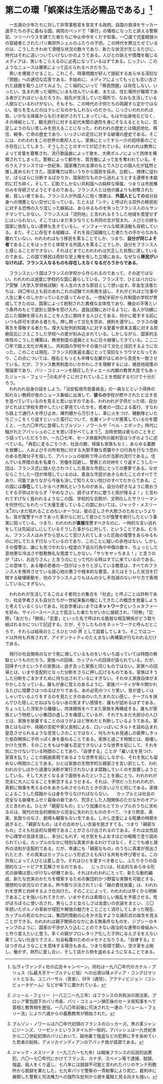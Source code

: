 # 第二の環「娯楽は生活必需品である」[^訳注1]

　一五歳の少年たちに対して非常事態宣を宣言する政府。自国の救済をサッカー選手たちの手に委ねる国。病院のベッドで「暴行」の犠牲になったと訴える警察官。ツリーハウスを建てた者たちに中止命令をくだす知事。一〇歳で児童館放火の容疑者とされたパリ東郊外シェルのふたりの子供。この時代を際立たせているのは、こうしたきわめて滑稽な状況の数々であり、新たな状況が生じるたびに、時代はそれに追いついていけないかのようである。人びとの訴えや憤慨を報じるメディアは、笑いをこらえるのに必死になっているはずである。じっさい、このようなニュースは爆笑によって迎えられるべきだろう。  
　笑いを爆発させること。これこそ、時事問題が好んで提起するあらゆる深刻な「問題」への適切な応答である。手始めに、メディアによってもっとも言い古された話題を取り上げてみよう。ごく端的にいって「移民問題」は存在しない。いったい、生まれ育った場所にいまも住んでいる者、または、住む場所が職場である者がどれほどいるだろうか。祖先が生活していた場所で、なおも生活している人間などいるわけがない。そもそも、この時代の子供たちの両親すら定かではない。彼らを生んだのはテレビなのかもしれないのだから。じっさいわれわれは皆、いかなる帰属からも引き剥がされてしまっている。もはや出身地などなく、その帰結として、観光旅行に対する前代未聞の適性を身にそなえるとともに、否定しようのない苦しみを抱えることになった。われわれの歴史とは植民地化、移住、戦争、亡命の歴史であり、いっさいの定住に対する破壊の歴史である。そこには、われわれをこの世界の異邦人とし、家族にとってすら一介の招待客のごとき存在にしてしまう、そうしたことのすべてが記されている。われわれは教育によって言葉を簒奪され、<ruby>流行歌謡曲<rp>（</rp><rt>ヴァリエテ</rt><rp>）</rp></ruby>によって歌を、大衆ポルノによって肉体を横領されてしまった。警察によって都市を、賃労働によって友を奪われている。そのうえフランスでは一世紀来、国家権力の主導のもとで人びとの個人化が猛然と推し進められてきた。国家権力は若いうちから国民を採点、比較し、規律に従わせ、ばらばらに分断するばかりか、国家的なものから逃れようとする連帯を本能的に打ち砕く。そして、幻影でしかない共和国への純粋な帰属、つまりは市民権のみを存続させようとするのである。フランス人とは他の誰よりも剥奪された者、貧しい者である。フランス人が外国人に抱く憎悪は、**外国人としての**自分自身への憎悪とない交ぜになっている。たとえば「シテ」と呼ばれる郊外の移民街に対する恐怖の入り混じった嫉妬は、あらゆるものを失ったフランス人のルサンチマンでしかない。フランス人は「流刑地」と言われるそうした地域を羨望せずにはいられない。そこではいまだ多少なりとも共同の生が営まれ、人びとの絆も国家に依存しない連帯も生きているし、インフォーマルな経済活動も存続している。また、そこに存在する組織は、それを自己組織化した者たちの手からなおも離れていない。われわれはもう移民を罵ることでしか、つまり、**自分が同じよそ者**であることをはっきりと体現する外国人を罵ることでしか、自分をフランス人と感じることができない、それほどまでにわれわれは欠乏した状態に達しているのである。この国で移民は奇妙な至上権を有した立場にある。なぜなら**移民がいなければ、フランス人なるものも存在しえなくなるだろうからである**。

　フランスという国はフランスの学校から作られるのであって、その逆ではない。われわれは過度に学校的な国に暮らしている。フランスで、ひとはバカロレア受験〔大学入学資格試験〕を人生の大きな節目として想い出す。年金生活者たちは、四〇年以上も前のあれこれの試験での失敗を話し、それがどれほど仕事や人生に重くのしかかっているか語ってみせる。一世紀半前から共和国の学校が育成してきたのは、国家によって統制された異様な主体性であり、機会の平等という条件のもとで選別と競争を受け入れ、選抜試験におけるように、各人が功績に応じた報酬を得られることを人生に期待する人びとである。何かに着手する前にいつも許可を求める者たち。押し黙って文化を崇め、規則を遵守し、クラスの優等生を尊敬する者たち。偉大な批判的知識人に対する愛着や資本主義に対する拒絶反応にさえこうした学校への愛が刻み込まれている。しかしながら、国家的主体性のこうした構築は、教育制度の退廃とともに日々崩壊してきている。ここ二〇年で路上文化が再来し、共和国の学校やその張りぼて文化と拮抗するようになった。このことは現在、フランス的普遍主義にとって深刻なトラウマとなっており、この点については、極右ともっとも辛辣な左翼がはじめから意見を一致させている。だが、フランス教育制度のいかがわしさを理解するには、植民地政策の理論家であり、パリ・コミューンを鎮圧したティエール内閣の教育大臣でもあったジュール・フェリー[^訳注2]の名がそこに付されていることを想起するだけで十分だろう。  
　われわれ自身の話をしよう。「治安監視市民委員会」の一員などという得体の知れない教師が夜のニュース番組に出演して、**彼らの**学校が燃やされたと泣き言を並べていているのを見ると思い出すのである、われわれが子供だった頃、自分がどれほど学校を燃やしたいと夢見ていたかを。若者の一団による蛮行、すなわち路上で通行人を呼び止め、陳列棚から万引きし、車に火をつけ、機動隊といたちごっこをくり返すといった蛮行について、左翼インテリが悪罵しているのを聞くと、一九六〇年代に登場したブルゾン・ノワールや「ベル・エポック」時代に騒がれたアパッシュのことを思い浮かべてしまう[^訳注3]。当時世間は彼らのことをどう語っていただろうか。一九〇七年、セーヌ県裁判所の裁判官はつぎのように述べている。「再犯に走るごろつき、社会の敵、帰属も家族もなく、あらゆる義務を放擲し、人およびその所有物に対する大胆不敵な奇襲やテロ行為を行なう恐れのある危険分子を指して、アパッシュの総称で呼ぶのが当節の流行である」。住んでいる界隈の名を名乗り、労働を回避し、警察との対峙をくり返すこうした一団は、フランス式に個人化されつくした善良な市民にとっての悪夢である。なぜならこうした一団が体現しているのは、善良な市民があきらめたことのすべてであり、可能でありながら今後も決して知りえない悦びのすべてだからである。この国には**存在**してしかるべき無礼というものがある。自分の好きなように歌おうとする子供はかならず「やめなさい、調子はずれに歌うと雨が降るよ！」と言われてすげなく扱われるようなこの国、学校的な去勢が、文明化したサラリーマンを何世代にもわたって大量生産しているこの国においては。ジャック・メスリーヌ[^訳注4]のいまだ枯れることのないオーラは、彼の正しさや大胆さのためというよりも、皆が復讐すべきであった事がらに対して彼ひとりが復讐を断行したという事実に因っている。つまり、われわれが**直接**復讐すべきなのに、一時的な言い逃れをしては先延ばしにしているそうした事がらに対して、ということである。むろん、フランス人はみずから甘んじて受け入れてしまった圧政の復讐をあらゆるものに対してたえず行なっているのであり、このことに疑いの余地はない。しかしその復讐は、誰にも気づかれない程度の下品な行為や中傷の数々、ちょっとした意地悪な冷淡さや慇懃無礼な態度でしかない。「サツをヤッちまえ！」と言うのが「はい、お巡りさん」と言うのにとって代わる時はすでに来ているのである。この意味で、ある種の若者の一団がはっきりと示している敵意は、すべてのフランス人を憔悴させている居心地の悪さや根本的な悪意、またはそうした状況を打開する破壊衝動を、他のフランス人よりもほんの少し手加減のないやり方で表現しているにすぎない。

　われわれが生活してるこのよそ者同士の集合を「社会」と呼ぶことは詐称であり、社会学者さえも自分たちが一世紀来飯の種にしてきたこの概念を放棄しようと考えているくらいである。社会学者はいまでは**ネットワーク**というメタファーを好み、サイバースペース上で孤立した者たちがいかに接続され、「同僚」「交際」「友だち」「関係」「恋愛」といった名で呼ばれる脆弱な相互関係がどう取り結ばれるかについて記述する。だが、そうしたものをネットワークと呼んだところで、それらは結局のところひとつの<ruby>界<rp>（</rp><rt>ミリュー</rt><rp>）</rp></ruby>として固着してしまう。そこではコード以外何も共有されず、アイデンティティのたえまない再構築が行なわれるだけである。

　現行の社会関係のなかで死に瀕しているものをいちいち語っていては時間の無駄というものだろう。家族への回帰、カップルへの回帰が語られている。だが、回帰すべきというその家族は、過ぎ去った家族と同じものではない。家族への回帰とは、いまや支配的となった分断をさらに押し広げるものである。家族はそうした分断をごまかすために持ち出されているにすぎない。それゆえ家族自体がまやかしとなっている。誰もが身に覚えのあるように、家族パーティが年々開かれるたびに陰鬱さはつのるばかりである。あの必死のつくり笑い、皆が虚しくはしゃいでいるふりをするのを見たときのあのいたたまれない感じ、テーブルを挟んでひた隠しにせねばならないあの気まずい感情を、誰もが認めるはずである。ちょっとした浮気から離婚し、肉体関係をへてまた家族を再構成する。誰もが家族という物悲しい小集団の虚しさを痛感しているが、それでもまだ大部分の人びとは、家族を放棄することのほうがよほど惨めだと判断しているようである。家族とはもはや、母親の支配や家父長制による、口いっぱいにタルトを詰め込まれ窒息させられるような息苦しさのことではなく、何もかもお見通しの疲弊しきった依存関係に子供っぽく身を委ねることである。家族と過ごす時間とは、崩壊しかけた世界、そのことをもはや誰も否定できないような世界を前にして、それを気にかけないでいる時間のことであり、「自律する」ことが「雇い主を見つけ、家賃を払う」ことの婉曲表現であるような世界を前にしながら、それを気にも留めない時間のことである。ひとは家族の生物学的な親密さを言い訳として、われわれの少しばかり過激な決断が実行されないまま腐蝕していくのを放置しようとしている。そして大きくなるまで面倒をみたということを盾にとり、われわれが完全に大人になることを断念するようせまる。それは、子供だったわれわれが、真剣に物事を考えるのをあきらめさせられたときの言いぶりと同じである。家族によるこうした腐蝕からは身を守らなければならない。
　カップルとは社会の完全なる崩壊をふせぐ最後の砦であり、荒涼とした人間関係のただなかのオアシスと言われる。ひとが「親密なもの」という加護のもとでカップルのうちに求めるのは、現代の社会的関係から完全に失われたもののすべて、つまり熱意、真実、気取りのなさ、劇場も観客もない生である。しかし恋愛による眩暈の時期を過ぎると、「親密なもの」はその古めかしい衣装を脱ぎすてる。つまり「親密なもの」さえも社会的な発明であることがさらけ出されるのである。それは女性誌や心理学の言語を話し、多分にもれず、吐き気をもよおすほどの戦略で塗り固められている。カップルのなかに特別な真実があるわけではなく、そこでも嘘と疎外の法則が支配的である。だが、幸運にも「親密なもの」のうちに真実が見出されたとき、その真実はカップルという形式さえも斥ける共有を呼び寄せる。この共有によって人びとは愛し合う。それはひとを愛すべき者とし、ふたりきりの自閉的なユートピアを瓦解させるのである。
　じっさいは、社会的なあらゆる形式の崩壊は思いがけない好機である。それはわれわれにとって、新たな動的編成、新たな忠実のかたちを模索するための集団的かつ野蛮な実験を可能とする、理想的な状況なのである。昨今取り沙汰されている「親の責任放棄」は、われわれを世界と対峙するよう仕向けた。そのことによって、われわれは早くから明晰であることを強いられてきたが、いまやそれは素晴らしい叛乱を予感させる。性がぼろぼろに使い古され、男らしさと女らしさは虫食いの衣装をまとい、三〇年続いたポルノの革新が侵犯や解放の魅力をことごとく消尽してしまった現在、カップルの死のなかには、集団的情動の心をかき乱すような諸形式の誕生を見ることができる。われわれは親子関係のなかにある無条件なものを、ジプシーのキャンプのように、国家の干渉が入り込むことのできない政治的な連帯の骨組みへと作り変えたいと思う。多くの親がプロレタリア化した子供に与えざるをえない果てしない仕送りでさえ、社会転覆のためのメセナとなりうる。「自律する」とはつぎのようなことを意味する場合もある。つまり街頭で闘い、空き家を占拠し、働かず、熱烈に愛し合い、そして店から物を盗めるようになることである。


[^訳注1]: 仏ヴィヴァンディ社の広告キャンペーン。同社は一九八〇年代のカナル・プリュス（仏最大手ケーブルテレビ局）への出資以降メディア・コングロマリットとなる。ユニバーサル（音楽）、SFR（通信）、アクティビジョン（コンピュータゲーム）などが傘下に置かれている。

[^訳注2]: ジュール・フェリー（一八三二～九三年）はフランスの共和派の政治家。プロシア軍包囲下のパリ市長、パリ・コミューン弾圧後のセーヌ県知事をへて首相と教育相を歴任。一八八〇年前後に可決された一連の「ジュール・フェリー法」により六歳からの義務教育が開始された。

[^訳注3]: ブルゾン・ノワールは六〇年代初頭のフランスのロッカーズ。黒の革ジャンにジーンズ、リーゼントというスタイルが一般的。アパッシュは一九世紀末から二〇世紀初頭のパリにおいて、路地裏で強盗などの犯罪に手を染めていた若者の総称。アメリカインディアンのアパッチ族が語源である。

[^訳注4]: ジャック・メスリーヌ（一九三六～七九年）は戦後フランスの伝説的凶悪犯。六〇～七〇年代にかけてフランス、カナダ、スペイン等で逮捕、脱獄、強盗、殺人をくり返し、七八年には脱獄不可能と言われたパリのサンテ刑務所から脱獄を果たした。七九年パリで警察の一斉射撃により死亡。裁判中に展開した警察と司法権力への強烈な批判から彼を義賊と見る向きも強い。